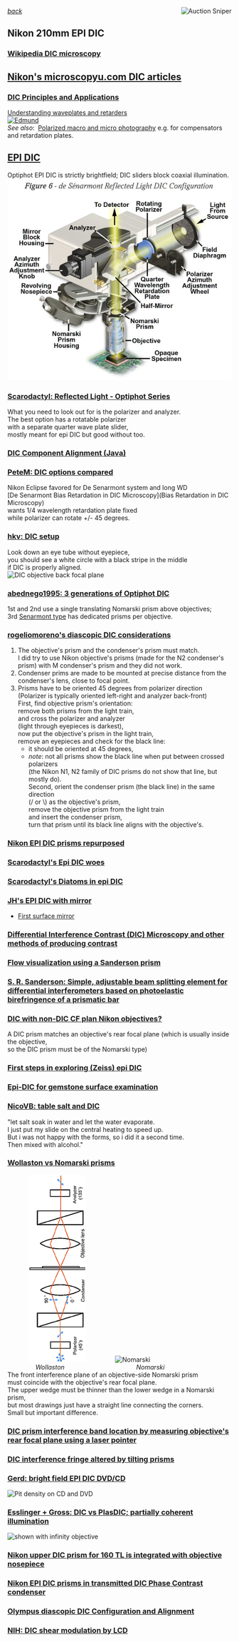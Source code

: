 *[back](../)*
<a href="https://www.gixen.com/index.php" name="9e092736783d0da1dfd8413d57d10faf" target="_blank" >
<img align=right src="https://www.gixen.com/images/gixenlink.gif" border="0" alt="Auction Sniper" title="Auction Sniper">
</a>  

## Nikon 210mm EPI DIC
### [Wikipedia DIC microscopy](https://en.wikipedia.org/wiki/Differential_interference_contrast_microscopy)  

## [Nikon's microscopyu.com DIC articles](https://www.microscopyu.com/techniques/dic)  
### [DIC Principles and Applications](https://www.microscopyu.com/pdfs/Lasslett_Micro_and_Analysis_20-S9-2006.pdf)  
[Understanding waveplates and retarders  
 ![Edmund](https://www.edmundoptics.com/contentassets/c0802618eb8e49efa5da5c1a51eb0c7b/fig-1-uw.gif)](https://www.edmundoptics.com/knowledge-center/application-notes/optics/understanding-waveplates/)  
*See also*: &nbsp;[Polarized macro and micro photography](../../polarize/) e.g. for compensators and retardation plates.

## [EPI DIC](https://www.microscopyu.com/techniques/dic/reflected-light-dic-microscopy)  
Optiphot EPI DIC is strictly brightfield; DIC sliders block coaxial illumination.  
![EPI DIC](EPI_DIC.jpg)

### [Scarodactyl:  Reflected Light - Optiphot Series](https://www.photomacrography.net/forum/viewtopic.php?p=272448)  
What you need to look out for is the polarizer and analyzer.  
The best option has a rotatable polarizer  
with a separate quarter wave plate slider,  
mostly meant for epi DIC but good without too.  

### [DIC Component Alignment (Java)](https://www.microscopyu.com/tutorials/dic-microscope-component-alignment)  

### [PeteM: DIC options compared](https://www.microbehunter.com/microscopy-forum/viewtopic.php?t=9734)  
Nikon Eclipse favored for De Senarmont system and long WD  
[De Senarmont Bias Retardation in DIC Microscopy](Bias Retardation in DIC Microscopy)  
wants 1/4 wavelength retardation plate fixed  
while polarizer can rotate +/- 45 degrees.  

### [hkv: DIC setup](https://www.microbehunter.com/microscopy-forum/viewtopic.php?t=4040#p36805)  
Look down an eye tube without eyepiece,  
you should see a white circle with a black stripe in the middle  
if DIC is properly aligned.  
![DIC objective back focal plane](https://www.microscopyu.com/assets/thumbnails/dic-alignment.jpg)  

### [abednego1995: 3 generations of Optiphot DIC](https://www.microbehunter.com/microscopy-forum/viewtopic.php?t=6593#p58881)  
1st and 2nd use a single translating Nomarski prism above objectives;  
3rd [Senarmont type](https://www.manualslib.com/manual/1725578/Nikon-Optiphot-Pol.html?page=19) has dedicated prisms per objective.  

### [rogeliomoreno's diascopic DIC considerations](https://www.microbehunter.com/microscopy-forum/viewtopic.php?p=126130#p126130)  
1. The objective's prism and the condenser's prism must match.  
   I did try to use Nikon objective's prisms (made for the N2 condenser's prism) with M condenser's prism and they did not work.  
2. Condenser prims are made to be mounted at precise distance from the condenser's lens, close to focal point.  
3. Prisms have to be oriented 45 degrees from polarizer direction  
   (Polarizer is typically oriented left-right and analyzer back-front)  
   First, find objective prism's orientation:  
   remove both prisms from the light train,  
   and cross the polarizer and analyzer  
   (light through eyepieces is darkest),   
   now put the objective's prism in the light train,  
   remove an eyepieces and check for the black line:  
   -  it should be oriented at 45 degrees,  
   -  *note*: not all prisms show the black line when put between crossed polarizers  
      (the Nikon N1, N2 family of DIC prisms do not show that line, but mostly do).  
  Second, orient the condenser prism (the black line) in the same direction  
  (/ or \\) as the objective's prism,  
  remove the objective prism from the light train  
  and insert the condenser prism,  
  turn that prism until its black line aligns with the objective's.  

### [Nikon EPI DIC prisms repurposed](https://www.microbehunter.com/microscopy-forum/viewtopic.php?t=13950)  

### [Scarodactyl's Epi DIC woes](https://www.microbehunter.com/microscopy-forum/viewtopic.php?f=28&t=9092)  

### [Scarodactyl's Diatoms in epi DIC](https://www.photomacrography.net/forum/viewtopic.php?t=43832)  

### [JH's EPI DIC with mirror](http://www.photomacrography.net/forum/viewtopic.php?t=31351)  
-   [First surface mirror](../../FSmirror/)  

### [Differential Interference Contrast (DIC) Microscopy and other methods of producing contrast](https://www.canadiannaturephotographer.com/diffential_interference_microscopy.html)  

### [Flow visualization using a Sanderson prism](http://docplayer.net/148119567-Flow-visualization-using-a-sanderson-prism.html)  

### [S. R. Sanderson:  Simple, adjustable beam splitting element for differential interferometers based on photoelastic birefringence of a prismatic bar](https://authors.library.caltech.edu/6948/1/SANrsi05.pdf)  

### [DIC with non-DIC CF plan Nikon objectives?](https://www.photomacrography.net/forum/viewtopic.php?p=232998)  
A DIC prism matches an objective's rear focal plane
(which is usually inside the objective,  
so the DIC prism must be of the Nomarski type)  

### [First steps in exploring (Zeiss) epi DIC](http://www.microscopy-uk.org.uk/mag/artjul13/dw-epiDIC.html)  

### [Epi-DIC for gemstone surface examination](https://www.zeiss.com/microscopy/en/resources/insights-hub/raw-materials/gemology-microscopy.html)  

### [NicoVB:  table salt and DIC](https://www.photomacrography.net/forum/viewtopic.php?p=200022)  
"let salt soak in water and let the water evaporate.  
I just put my slide on the central heating to speed up.  
But i was not happy with the forms, so i did it a second time.  
Then mixed with alcohol."  

### [Wollaston vs Nomarski prisms](https://www.photomacrography.net/forum/viewtopic.php?p=244997)
 &nbsp; &nbsp;  &nbsp; &nbsp;  &nbsp; &nbsp; 
![Wollaston](Wollaston.png) &nbsp; &nbsp; 
 &nbsp; &nbsp;  &nbsp; &nbsp;  &nbsp; &nbsp; 
![Nomarski](http://www.photomacrography.net/forum/userpix/3207_DICvsPlasDIC2_1.jpg)  
 &nbsp; &nbsp;  &nbsp; &nbsp;  &nbsp; &nbsp;  &nbsp; &nbsp; *Wollaston 
 &nbsp; &nbsp;  &nbsp; &nbsp;  &nbsp; &nbsp; &nbsp; &nbsp;  &nbsp; &nbsp;  &nbsp; &nbsp; 
 &nbsp; &nbsp;  &nbsp; &nbsp;  &nbsp; &nbsp; &nbsp; &nbsp; Nomarski*  
The front interference plane of an objective-side Nomarski prism  
must coincide with the objective's rear focal plane.  
The upper wedge must be thinner than the lower wedge in a Nomarski prism,  
but most drawings just have a straight line connecting the corners.  
Small but important difference.

### [DIC prism interference band location by measuring objective's rear focal plane using a laser pointer](https://www.microbehunter.com/microscopy-forum/viewtopic.php?t=8594#p74473)   

### [DIC interference fringe altered by tilting prisms](https://www.microbehunter.com/microscopy-forum/viewtopic.php?t=9032)  

### [Gerd: bright field EPI DIC DVD/CD](http://www.photomacrography.net/forum/viewtopic.php?t=12104)  
![Pit density on CD and DVD](http://www.photomacrography.net/forum/userpix/69_cdvsdvd_1.jpg)  

### [Esslinger + Gross: DIC vs PlasDIC; partially coherent illumination](https://onlinelibrary.wiley.com/doi/abs/10.1111/jmi.12248)  
![shown with infinity objective](https://onlinelibrary.wiley.com/cms/asset/741d118a-a7ef-4cf0-8526-a067d0d3152c/jmi12248-fig-0001-m.jpg)  

### [Nikon upper DIC prism for 160 TL is integrated with objective nosepiece](http://www.photomacrography.net/forum/viewtopic.php?f=30&t=23935)  

### [Nikon EPI DIC prisms in transmitted DIC Phase Contrast condenser](https://www.microbehunter.com/microscopy-forum/viewtopic.php?t=13950)  

### [Olympus diascopic DIC Configuration and Alignment](https://www.olympus-lifescience.com/en/microscope-resource/primer/techniques/dic/dicconfiguration/)  

### [NIH: DIC shear modulation by LCD](https://www.ncbi.nlm.nih.gov/pmc/articles/PMC3695724)  
